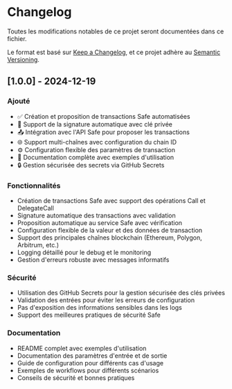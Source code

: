 # Changelog

Toutes les modifications notables de ce projet seront documentées dans ce fichier.

Le format est basé sur [Keep a Changelog](https://keepachangelog.com/fr/1.0.0/),
et ce projet adhère au [Semantic Versioning](https://semver.org/spec/v2.0.0.html).

## [1.0.0] - 2024-12-19

### Ajouté
- ✅ Création et proposition de transactions Safe automatisées
- 🔐 Support de la signature automatique avec clé privée
- 📤 Intégration avec l'API Safe pour proposer les transactions
- 🌐 Support multi-chaînes avec configuration du chain ID
- ⚙️ Configuration flexible des paramètres de transaction
- 📝 Documentation complète avec exemples d'utilisation
- 🔒 Gestion sécurisée des secrets via GitHub Secrets

### Fonctionnalités
- Création de transactions Safe avec support des opérations Call et DelegateCall
- Signature automatique des transactions avec validation
- Proposition automatique au service Safe avec vérification
- Configuration flexible de la valeur et des données de transaction
- Support des principales chaînes blockchain (Ethereum, Polygon, Arbitrum, etc.)
- Logging détaillé pour le debug et le monitoring
- Gestion d'erreurs robuste avec messages informatifs

### Sécurité
- Utilisation des GitHub Secrets pour la gestion sécurisée des clés privées
- Validation des entrées pour éviter les erreurs de configuration
- Pas d'exposition des informations sensibles dans les logs
- Support des meilleures pratiques de sécurité Safe

### Documentation
- README complet avec exemples d'utilisation
- Documentation des paramètres d'entrée et de sortie
- Guide de configuration pour différents cas d'usage
- Exemples de workflows pour différents scénarios
- Conseils de sécurité et bonnes pratiques
